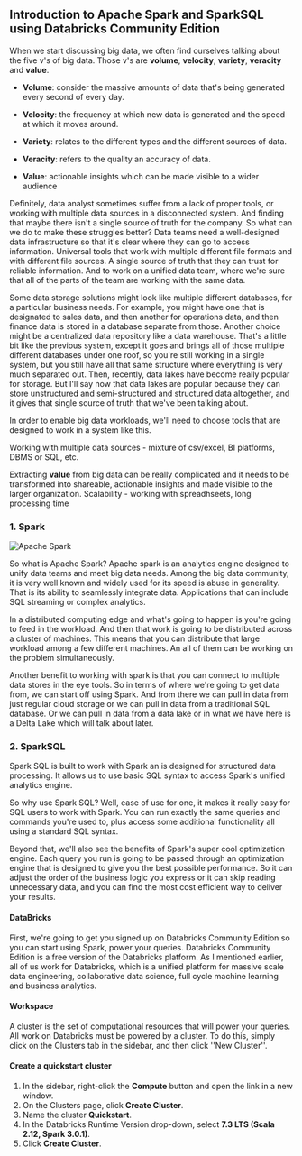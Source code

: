 
## Introduction to Apache Spark and SparkSQL using Databricks Community Edition


When we start discussing big data, we often find ourselves talking about the five v's of big data. Those v's are **volume**, **velocity**, **variety**, **veracity** and **value**.
<br>
- **Volume**: consider the massive amounts of data that's being generated every second of every day.

- **Velocity**: the frequency at which new data is generated and the speed at which it moves around.

- **Variety**: relates to the different types and the different sources of data. 

- **Veracity**: refers to the quality an accuracy of data.

- **Value**: actionable insights which can be made visible to a wider audience



Definitely, data analyst sometimes suffer from a lack of proper tools, or working with multiple data sources in a disconnected system. And finding that maybe there isn't a single source of truth for the company. So what can we do to make these struggles better? Data teams need a well-designed data infrastructure so that it's clear where they can go to access information. Universal tools that work with multiple different file formats and with different file sources. A single source of truth that they can trust for reliable information. And to work on a unified data team, where we're sure that all of the parts of the team are working with the same data.


Some data storage solutions might look like multiple different databases, for a particular business needs. For example, you might have one that is designated to sales data, and then another for operations data, and then finance data is stored in a database separate from those. Another choice might be a centralized data repository like a data warehouse. That's a little bit like the previous system, except it goes and brings all of those multiple different databases under one roof, so you're still working in a single system, but you still have all that same structure where everything is very much separated out. Then, recently, data lakes have become really popular for storage.
But I'll say now that data lakes are popular because they can store unstructured and semi-structured and structured data altogether, and it gives that single source of truth that we've been talking about.

In order to enable big data workloads, we'll need to choose tools that are designed to work in a system like this.

Working with multiple data sources - mixture of csv/excel, BI platforms, DBMS or SQL, etc.

Extracting **value** from big data can be really complicated and it needs to be transformed into shareable, actionable insights and made visible to the larger organization.
Scalability - working with spreadhseets, long processing time


### 1. Spark

![Apache Spark](images/apache_spark_logo_icon_170561.svg)

So what is Apache Spark? Apache spark is an analytics engine designed to unify data teams and meet big data needs. Among the big data community, it is very well known and widely used for its speed is abuse in generality. That is its ability to seamlessly integrate data. Applications that can include SQL streaming or complex analytics.

In a distributed computing edge and what's going to happen is you're going to feed in the workload. And then that work is going to be distributed across a cluster of machines. This means that you can distribute that large workload among a few different machines. An all of them can be working on the problem simultaneously.

Another benefit to working with spark is that you can connect to multiple data stores in the eye tools. So in terms of where we're going to get data from, we can start off using Spark. And from there we can pull in data from just regular cloud storage or we can pull in data from a traditional SQL database. Or we can pull in data from a data lake or in what we have here is a Delta Lake which will talk about later. 




### 2. SparkSQL


Spark SQL is built to work with Spark an is designed for structured data processing. It allows us to use basic SQL syntax to access Spark's unified analytics engine.

So why use Spark SQL? Well, ease of use for one, it makes it really easy for SQL users to work with Spark. You can run exactly the same queries and commands you're used to, plus access some additional functionality all using a standard SQL syntax.

Beyond that, we'll also see the benefits of Spark's super cool optimization engine. Each query you run is going to be passed through an optimization engine that is designed to give you the best possible performance. So it can adjust the order of the business logic you express or it can skip reading unnecessary data, and you can find the most cost efficient way to deliver your results.

#### DataBricks

First, we're going to get you signed up on Databricks Community Edition so you can start using Spark, power your queries. Databricks Community Edition is a free version of the Databricks platform. As I mentioned earlier, all of us work for Databricks, which is a unified platform for massive scale data engineering, collaborative data science, full cycle machine learning and business analytics.

#### Workspace

A cluster is the set of computational resources that will power your queries. All work on Databricks must be powered by a cluster. To do this, simply click on the Clusters tab in the sidebar, and then click ''New Cluster''. 

#### Create a quickstart cluster

1. In the sidebar, right-click the **Compute** button and open the link in a new window.
1. On the Clusters page, click **Create Cluster**.
1. Name the cluster **Quickstart**.
1. In the Databricks Runtime Version drop-down, select **7.3 LTS (Scala 2.12, Spark 3.0.1)**.
1. Click **Create Cluster**.






